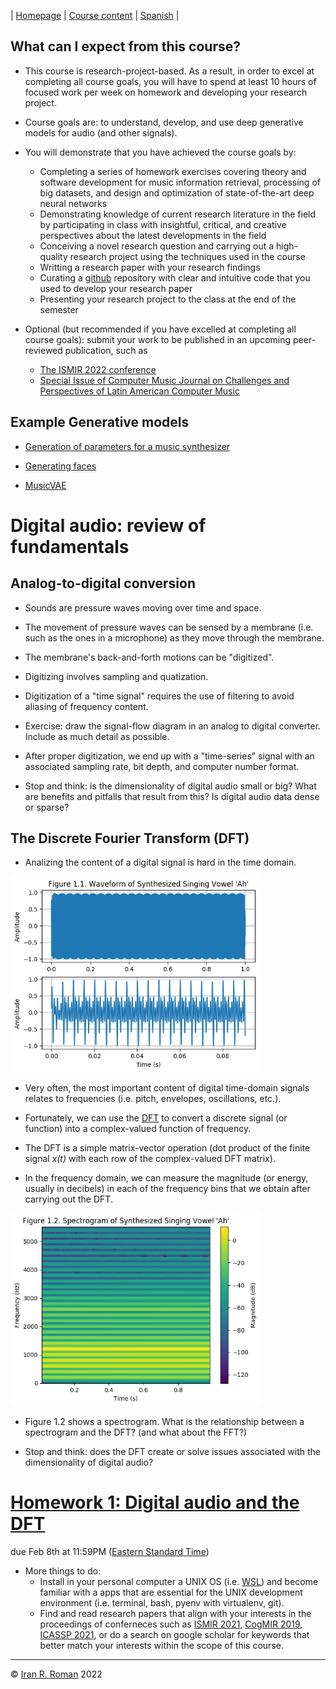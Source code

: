 | [Homepage](https://dl4genaudio.github.io) | [Course content](https://dl4genaudio.github.io/#course-content) | [Spanish](https://dl4genaudio-github-io.translate.goog/intro/?_x_tr_sl=auto&_x_tr_tl=es&_x_tr_hl=en-US&_x_tr_pto=wapp) |

## What can I expect from this course?

* This course is research-project-based. As a result, in order to excel at completing all course goals, you will have to spend at least 10 hours of focused work per week on homework and developing your research project.

* Course goals are: to understand, develop, and use deep generative models for audio (and other signals).

* You will demonstrate that you have achieved the course goals by: 
    * Completing a series of homework exercises covering theory and software development for music information retrieval, processing of big datasets, and design and optimization of state-of-the-art deep neural networks
    * Demonstrating knowledge of current research literature in the field by participating in class with insightful, critical, and creative perspectives about the latest developments in the field
    * Conceiving a novel research question and carrying out a high-quality research project using the techniques used in the course
    * Writting a research paper with your research findings
    * Curating a [github](https://github.com/) repository with clear and intuitive code that you used to develop your research paper
    * Presenting your research project to the class at the end of the semester

* Optional (but recommended if you have excelled at completing all course goals): submit your work to be published in an upcoming peer-reviewed publication, such as
    * [The ISMIR 2022 conference](https://ismir2022.ismir.net/)
    * [Special Issue of Computer Music Journal on Challenges and Perspectives of Latin American Computer Music](http://computermusicjournal.org/cmj-latin-america.html)


## Example Generative models

* [Generation of parameters for a music synthesizer](https://acids-ircam.github.io/flow_synthesizer/)

* [Generating faces](https://towardsdatascience.com/generating-new-faces-with-variational-autoencoders-d13cfcb5f0a8)

* [MusicVAE](https://magenta.tensorflow.org/music-vae)

# Digital audio: review of fundamentals

## Analog-to-digital conversion

* Sounds are pressure waves moving over time and space.

* The movement of pressure waves can be sensed by a membrane (i.e. such as the ones in a microphone) as they move through the membrane.

* The membrane's back-and-forth motions can be "digitized".

* Digitizing involves sampling and quatization.

* Digitization of a "time signal" requires the use of filtering to avoid aliasing of frequency content. 

* Exercise: draw the signal-flow diagram in an analog to digital converter. Include as much detail as possible.

* After proper digitization, we end up with a "time-series" signal with an associated sampling rate, bit depth, and computer number format.

* Stop and think: is the dimensionality of digital audio small or big? What are benefits and pitfalls that result from this? Is digital audio data dense or sparse?

## The Discrete Fourier Transform (DFT)

* Analizing the content of a digital signal is hard in the time domain.

<img src="../assets/time-domain.png" alt="drawing" width="400"/>

* Very often, the most important content of digital time-domain signals relates to frequencies (i.e. pitch, envelopes, oscillations, etc.). 

* Fortunately, we can use the [DFT](https://ccrma.stanford.edu/~jos/st/DFT_Definition.html) to convert a discrete signal (or function) into a complex-valued function of frequency. 

* The DFT is a simple matrix-vector operation (dot product of the finite signal *x(t)* with each row of the complex-valued DFT matrix).

* In the frequency domain, we can measure the magnitude (or energy, usually in decibels) in each of the frequency bins that we obtain after carrying out the DFT. 

<img src="../assets/frequency-domain.png" alt="drawing" width="400"/>

* Figure 1.2 shows a spectrogram. What is the relationship between a spectrogram and the DFT? (and what about the FFT?)

* Stop and think: does the DFT create or solve issues associated with the dimensionality of digital audio?

# [Homework 1: Digital audio and the DFT](https://github.com/dl4genaudio/assignments/hw1.ipynb) 

due Feb 8th at 11:59PM ([Eastern Standard Time](https://www.timeanddate.com/time/zones/et))

* More things to do:
    * Install in your personal computer a UNIX OS (i.e. [WSL](https://ubuntu.com/wsl)) and become familiar with a apps that are essential for the UNIX development environment (i.e. terminal, bash, pyenv with virtualenv, git).
    * Find and read research papers that align with your interests in the proceedings of conferneces such as [ISMIR 2021](https://ismir2021.ismir.net/papers/), [CogMIR 2019](http://www.cogmir.org/wp-content/uploads/2019/08/CogMIR-2019-Program-Schedule.pdf), [ICASSP 2021](https://www.2021.ieeeicassp.org/2021.ieeeicassp.org/Papers/AcceptedPapers.html), or do a search on google scholar for keywords that better match your interests within the scope of this course. 

___ 

&copy; [Iran R. Roman](https://iranroman.github.io) 2022

